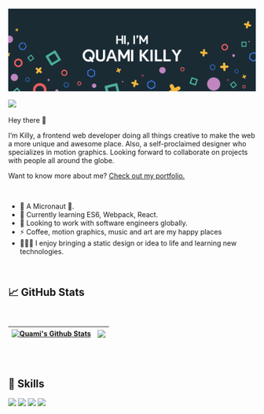 [![Quami's GitHub Banner](./assets/GitHubHeader.png)](https://killy10o10.github.io/Portfolio-Mobile/)

![](https://api.visitorbadge.io/api/VisitorHit?user=estruyf&repo=github-visitors-badge&countColor=%237B1E7A)

Hey there 👋

I’m Killy, a frontend web developer doing all things creative to make the web a more unique and awesome place. Also, a self-proclaimed designer who specializes in motion graphics. Looking forward to collaborate on projects with people all around the globe.

Want to know more about me? [Check out my portfolio.](https://killy10o10.github.io/Portfolio-Mobile/)

<br/>

- 🔭 A Micronaut 🚀.
- 🌱 Currently learning ES6, Webpack, React.
- 👯 Looking to work with software engineers globally.
- ⚡ Coffee, motion graphics, music and art are my happy places
- 👨🏾‍💻 I enjoy bringing a static design or idea to life and learning new technologies.

<br/>

## &#x1f4c8; GitHub Stats

<br>

| <a href="https://github.com/killy10o10"> <img align="center" src="https://github-readme-stats.vercel.app/api?username=killy10o10&hide_border=true&show_icons=true&line_height=27&count_private=true&title_color=ffffff&text_color=c9cacc&icon_color=4AB097&bg_color=1A2B34&border_radius=10" alt="Quami's Github Stats" /></a> | <a href="https://github.com/killy10o10"><img align="center" src="https://github-readme-stats.vercel.app/api/top-langs/?username=killy10o10&hide_border=true&layout=compact&title_color=ffffff&text_color=c9cacc&icon_color=4AB197&bg_color=1A2B34&border_radius=10&card_width=260" /></a> | 
| ------------- | ------------- |
<br>
<br>

## 💼 Skills
![](https://img.shields.io/badge/Code-JavaScript-informational?style=flat&logo=JavaScript&logoColor=white&color=4AB197)
![](https://img.shields.io/badge/Style-CSS-informational?style=flat&logo=css3&logoColor=white&color=4AB197)
![](https://img.shields.io/badge/Build-HTML-informational?style=flat&logo=html5&logoColor=white&color=4AB197)
![](https://img.shields.io/badge/Style-Sass-informational?style=flat&logo=Sass&logoColor=white&color=4AB197)
